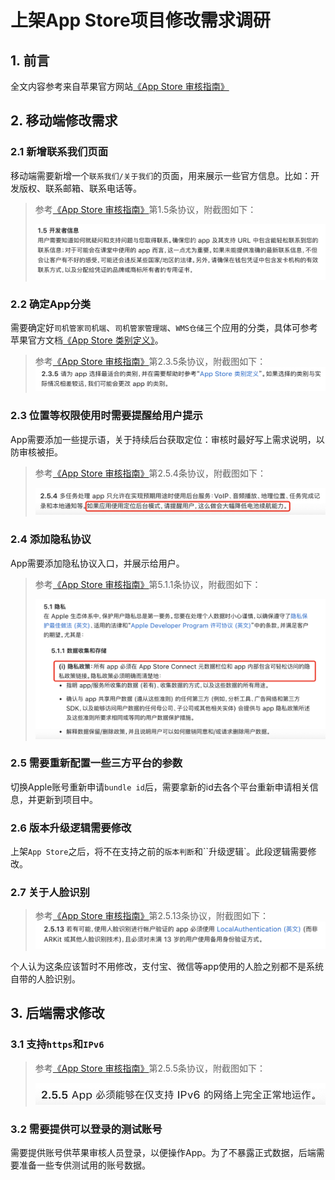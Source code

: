 # 上架App Store项目修改需求调研

## 1. 前言

全文内容参考来自苹果官方网站[《App Store 审核指南》](https://developer.apple.com/cn/app-store/review/guidelines/#developer-information)

## 2. 移动端修改需求

### 2.1 新增联系我们页面

移动端需要新增一个`联系我们/关于我们`的页面，用来展示一些官方信息。比如：开发版权、联系邮箱、联系电话等。

> 参考[《App Store 审核指南》](https://developer.apple.com/cn/app-store/review/guidelines/#developer-information)第1.5条协议，附截图如下：
>
> ![协议1.5](%E6%88%AA%E5%B1%8F2020-10-23%20%E4%B8%8B%E5%8D%884.34.37.png)

### 2.2 确定App分类

需要确定好`司机管家司机端`、`司机管家管理端`、`WMS仓储`三个应用的分类，具体可参考苹果官方文档[《App Store 类别定义》](https://developer.apple.com/cn/app-store/categories/)。

>  参考[《App Store 审核指南》](https://developer.apple.com/cn/app-store/review/guidelines/#developer-information)第2.3.5条协议，附截图如下：![截屏2020-10-23 下午4.39.00](%E6%88%AA%E5%B1%8F2020-10-23%20%E4%B8%8B%E5%8D%884.39.00.png)

### 2.3 位置等权限使用时需要提醒给用户提示

App需要添加一些提示语，关于持续后台获取定位：审核时最好写上需求说明，以防审核被拒。

> 参考[《App Store 审核指南》](https://developer.apple.com/cn/app-store/review/guidelines/#developer-information)第2.5.4条协议，附截图如下：
>
> ![F411C855-FAFB-466D-8E6C-C2E926AB70B8](F411C855-FAFB-466D-8E6C-C2E926AB70B8.png)

### 2.4 添加隐私协议

App需要添加隐私协议入口，并展示给用户。

>参考[《App Store 审核指南》](https://developer.apple.com/cn/app-store/review/guidelines/#developer-information)第5.1.1条协议，附截图如下：
>
>![89AD0A47-2AB3-4D7B-82DC-CB3177C729B5](89AD0A47-2AB3-4D7B-82DC-CB3177C729B5-3443897.png)

### 2.5 需要重新配置一些三方平台的参数

切换Apple账号重新申请`bundle id`后，需要拿新的id去各个平台重新申请相关信息，并更新到项目中。

### 2.6 版本升级逻辑需要修改

上架`App Store`之后，将不在支持之前的`版本判断`和``升级逻辑`。此段逻辑需要修改。

### 2.7 关于人脸识别

>  参考[《App Store 审核指南》](https://developer.apple.com/cn/app-store/review/guidelines/#developer-information)第2.5.13条协议，附截图如下：![BEE1C86E-D083-4ADA-A0AB-D24DA8427967](BEE1C86E-D083-4ADA-A0AB-D24DA8427967.png)

个人认为这条应该暂时不用修改，支付宝、微信等app使用的人脸之别都不是系统自带的人脸识别。

## 3. 后端需求修改

### 3.1 支持`https`和`IPv6`

> 参考[《App Store 审核指南》](https://developer.apple.com/cn/app-store/review/guidelines/#developer-information)第2.5.5条协议，附截图如下：
>
> ![9785C6C1-6BB1-447C-81E0-06E77A32D343](9785C6C1-6BB1-447C-81E0-06E77A32D343.png)

### 3.2 需要提供可以登录的测试账号

需要提供账号供苹果审核人员登录，以便操作App。为了不暴露正式数据，后端需要准备一些专供测试用的账号数据。